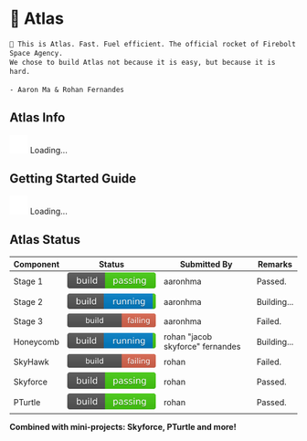 # 🚀 Atlas
```
🚀 This is Atlas. Fast. Fuel efficient. The official rocket of Firebolt Space Agency.
We chose to build Atlas not because it is easy, but because it is hard.

- Aaron Ma & Rohan Fernandes
```

## Atlas Info
![Loading...](./svg/loader/material.svg) Loading...

## Getting Started Guide
![Loading...](./svg/loader/material.svg) Loading...

## Atlas Status
| Component    | Status           | Submitted By  |  Remarks  |
| ------------ |   -------------  | -----         | ----      |
| Stage 1      | ![Build Passing](./svg/build/passing.svg) | aaronhma | Passed. |
| Stage 2      | ![Build Running](./svg/build/running.svg)      |   aaronhma | Building... |
| Stage 3      | ![Build Failing](./svg/build/failing.svg)      |    aaronhma | Failed. |
| Honeycomb    | ![Build Running](./svg/build/running.svg) | rohan "jacob skyforce" fernandes | Building... |
| SkyHawk      | ![Build Failing](./svg/build/failing.svg) | rohan | Failed. |
| Skyforce     | ![Build Passing](./svg/build/passing.svg) | rohan | Passed. |
| PTurtle      | ![Build Passing](./svg/build/passing.svg) |rohan  | Passed. |

**Combined with mini-projects: Skyforce, PTurtle and more!**
